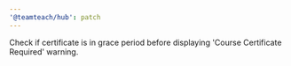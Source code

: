 ```yaml
---
'@teamteach/hub': patch
---
```


Check if certificate is in grace period before displaying 'Course Certificate Required' warning.
